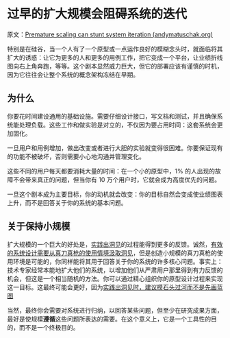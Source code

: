 # 过早的扩大规模会阻碍系统的迭代

原文：[Premature scaling can stunt system iteration (andymatuschak.org)](https://notes.andymatuschak.org/z2kr7QrJczqYyfwLFcv1FLEUMdVTsgfYSdFXA)

特别是在硅谷，当一个人有了一个原型或一点运作良好的模糊念头时，就面临将其扩大的诱惑：让它为更多的人和更多的用例工作，把它变成一个平台，让业绩折线图向右上角奔跑，等等。这个剧本显然威力巨大，但它的部署应该有谨慎的时机，因为它往往会让整个系统的概念架构冻结在早期。

## 为什么

你要花时间建设通用的基础设施。需要仔细设计接口，写文档和测试，并且确保系统能处理负载。这些工作和做实验是对立的，不仅因为要占用时间：这套系统会更加固化。

一旦用户和用例增加，做出改变或者进行大胆的实验就变得很困难。你要保证现有的功能不被破坏，否则需要小心地沟通并管理变化。

这些不同的用户每天都要消耗大量的时间：在一个小的原型中，1% 的人出现的故障不会带来真正的问题，但当你有 10 万个用户时，它就会成为高度优先的问题。

一旦这个剧本成为主要目标，你的动机就会改变：你的目标自然会变成使业绩图表上升，而不是回答关于你的系统的基本问题。

## 关于保持小规模

扩大规模的一个巨大的好处是，[实践出洞见](https://notes.andymatuschak.org/z7YyAp683VNbTmDG4hx9QFpf5urwxZJpsycS6)的过程能得到更多的反馈。诚然，[有效的系统设计需要从真刀真枪的使用情境汲取洞见](https://notes.andymatuschak.org/z3H98n8DGZmu8XArqHZVsckyWvbTe8wK4kAt2)，但是创造小规模的真刀真枪的使用环境是可能的，你同样能将其用于回答关于你的系统的许多核心问题。事实上：技术专家经常本能地扩大他们的系统，以增加他们从严肃用户那里得到有力反馈的机会，但这是一个相当随机的方法。你可以通过精心组织你的原型设计过程来实现这一目标。这最终可能会更好，因为[实践出洞见时，建议摸石头过河而不是先画蓝图](https://notes.andymatuschak.org/z7Ldzn94FibghJBEG9hAebu8LMNV7NVBFvsfg)

当然，最终你会需要对系统进行归纳，以回答某些问题，但至少在研究成果方面，最好是使规模**遵循**这些问题所表达的需要。在这个意义上，它是一个工具性的目的，而不是一个终极目的。